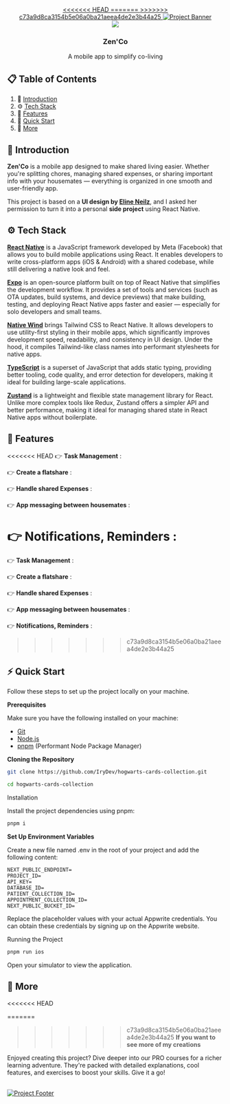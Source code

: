 <div align="center">
  <br />
    <a href="<div align="center">
  <br />
<<<<<<< HEAD
    <a href="https://elineneilz.framer.website/projets/zen-co-app" target="_blank">
=======
    <a href="https://hogwarts-cards-collection.vercel.app/" target="_blank">
>>>>>>> c73a9d8ca3154b5e06a0ba21aeea4de2e3b44a25
      <img src="https://github.com/user-attachments/assets/a0148c94-90ff-4606-b477-4337ae21ded2" alt="Project Banner">
    </a>
  
  <br />

<img src="https://skills-icons.vercel.app/api/icons?i=reactnative,expo,ts,tailwind,zustand" />

  <h3 align="center">Zen'Co</h3>

   <div align="center">
         A mobile app to simplify co-living
    </div>
</div>

## 📋 <a name="table">Table of Contents</a>

1. 🤖 [Introduction](#introduction)
2. ⚙️ [Tech Stack](#tech-stack)
3. 🔋 [Features](#features)
4. 🤸 [Quick Start](#quick-start)
5. 🚀 [More](#more)

## 🤖 <a name="introduction">Introduction</a>

**Zen'Co** is a mobile app designed to make shared living easier. Whether you're splitting chores, managing shared expenses, or sharing important info with your housemates — everything is organized in one smooth and user-friendly app.

This project is based on a **UI design by [Eline Neilz](https://elineneilz.framer.website/projets/zen-co-app)**, and I asked her permission to turn it into a personal **side project** using React Native.

## ⚙️ <a name="tech-stack">Tech Stack</a>

**[React Native](https://reactnative.dev/)** is a JavaScript framework developed by Meta (Facebook) that allows you to build mobile applications using React. It enables developers to write cross-platform apps (iOS & Android) with a shared codebase, while still delivering a native look and feel.

**[Expo](https://expo.dev/)** is an open-source platform built on top of React Native that simplifies the development workflow. It provides a set of tools and services (such as OTA updates, build systems, and device previews) that make building, testing, and deploying React Native apps faster and easier — especially for solo developers and small teams.

**[Native Wind](https://www.nativewind.dev/)** brings Tailwind CSS to React Native. It allows developers to use utility-first styling in their mobile apps, which significantly improves development speed, readability, and consistency in UI design. Under the hood, it compiles Tailwind-like class names into performant stylesheets for native apps.

**[TypeScript](https://www.typescriptlang.org/)** is a superset of JavaScript that adds static typing, providing better tooling, code quality, and error detection for developers, making it ideal for building large-scale applications.

**[Zustand](https://zustand-demo.pmnd.rs/)** is a lightweight and flexible state management library for React. Unlike more complex tools like Redux, Zustand offers a simpler API and better performance, making it ideal for managing shared state in React Native apps without boilerplate.

## 🔋 <a name="features">Features</a>

<<<<<<< HEAD
👉 **Task Management** :

👉 **Create a flatshare** :

👉 **Handle shared Expenses** :

👉 **App messaging between housemates** :

👉 **Notifications, Reminders** :
=======
👉 **Task Management** : 

👉 **Create a flatshare** : 

👉 **Handle shared Expenses** : 

👉 **App messaging between housemates** : 

👉 **Notifications, Reminders** : 
>>>>>>> c73a9d8ca3154b5e06a0ba21aeea4de2e3b44a25

## ⚡ Quick Start

Follow these steps to set up the project locally on your machine.

**Prerequisites**

Make sure you have the following installed on your machine:

- [Git](https://git-scm.com/)
- [Node.js](https://nodejs.org/en)
- [pnpm](https://pnpm.io/) (Performant Node Package Manager)

**Cloning the Repository**

```bash
git clone https://github.com/IryDev/hogwarts-cards-collection.git

cd hogwarts-cards-collection
```

Installation

Install the project dependencies using pnpm:

```bash
pnpm i
```

**Set Up Environment Variables**

Create a new file named .env in the root of your project and add the following content:

```
NEXT_PUBLIC_ENDPOINT=
PROJECT_ID=
API_KEY=
DATABASE_ID=
PATIENT_COLLECTION_ID=
APPOINTMENT_COLLECTION_ID=
NEXT_PUBLIC_BUCKET_ID=
```

Replace the placeholder values with your actual Appwrite credentials. You can obtain these credentials by signing up on the Appwrite website.

Running the Project

```bash
pnpm run ios
```

Open your simulator to view the application.

## <a name="more">🚀 More </a>
<<<<<<< HEAD

=======
>>>>>>> c73a9d8ca3154b5e06a0ba21aeea4de2e3b44a25
**If you want to see more of my creations**

Enjoyed creating this project? Dive deeper into our PRO courses for a richer learning adventure. They're packed with detailed explanations, cool features, and exercises to boost your skills. Give it a go!

<br />
    <a href="https://rey-kosso.com/" target="_blank">
      <img src="https://github.com/user-attachments/assets/e73daceb-27ac-49cd-ad81-c6ea53d53f15" alt="Project Footer">
    </a>
<br />
